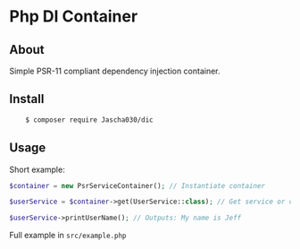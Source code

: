 # Php DI Container

## About

Simple PSR-11 compliant dependency injection container.

## Install
```bash
    $ composer require Jascha030/dic
```

## Usage

Short example:

```php
$container = new PsrServiceContainer(); // Instantiate container

$userService = $container->get(UserService::class); // Get service or class instance.

$userService->printUserName(); // Outputs: My name is Jeff
```

Full example in `src/example.php`
